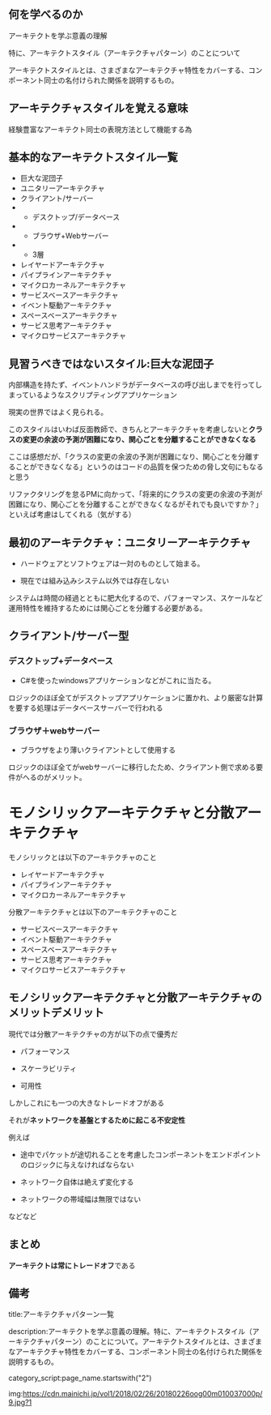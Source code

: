 

## 何を学べるのか

アーキテクトを学ぶ意義の理解

特に、アーキテクトスタイル（アーキテクチャパターン）のことについて

アーキテクトスタイルとは、さまざまなアーキテクチャ特性をカバーする、コンポーネント同士の名付けられた関係を説明するもの。




## アーキテクチャスタイルを覚える意味

経験豊富なアーキテクト同士の表現方法として機能する為


## 基本的なアーキテクトスタイル一覧

- 巨大な泥団子
- ユニタリーアーキテクチャ
- クライアント/サーバー
- - デスクトップ/データベース
- - ブラウザ+Webサーバー
- - 3層
- レイヤードアーキテクチャ
- パイプラインアーキテクチャ
- マイクロカーネルアーキテクチャ
- サービスベースアーキテクチャ
- イベント駆動アーキテクチャ
- スペースベースアーキテクチャ
- サービス思考アーキテクチャ
- マイクロサービスアーキテクチャ



## 見習うべきではないスタイル:巨大な泥団子

内部構造を持たず、イベントハンドラがデータベースの呼び出しまでを行ってしまっているようなスクリプティングアプリケーション

現実の世界ではよく見られる。

このスタイルはいわば反面教師で、きちんとアーキテクチャを考慮しないと**クラスの変更の余波の予測が困難になり、関心ごとを分離することができなくなる**

ここは感想だが、「クラスの変更の余波の予測が困難になり、関心ごとを分離することができなくなる」というのはコードの品質を保つための脅し文句にもなると思う

リファクタリングを怠るPMに向かって、「将来的にクラスの変更の余波の予測が困難になり、関心ごとを分離することができなくなるがそれでも良いですか？」といえば考慮はしてくれる（気がする）


## 最初のアーキテクチャ：ユニタリーアーキテクチャ

- ハードウェアとソフトウェアは一対のものとして始まる。

- 現在では組み込みシステム以外では存在しない

システムは時間の経過とともに肥大化するので、パフォーマンス、スケールなど運用特性を維持するためには関心ごとを分離する必要がある。


## クライアント/サーバー型

### デスクトップ+データベース

- C#を使ったwindowsアプリケーションなどがこれに当たる。

ロジックのほぼ全てがデスクトップアプリケーションに置かれ、より厳密な計算を要する処理はデータベースサーバーで行われる


### ブラウザ＋webサーバー

- ブラウザをより薄いクライアントとして使用する

ロジックのほぼ全てがwebサーバーに移行したため、クライアント側で求める要件がへるのがメリット。


# モノシリックアーキテクチャと分散アーキテクチャ

モノシリックとは以下のアーキテクチャのこと

- レイヤードアーキテクチャ
- パイプラインアーキテクチャ
- マイクロカーネルアーキテクチャ

分散アーキテクチャとは以下のアーキテクチャのこと

- サービスベースアーキテクチャ
- イベント駆動アーキテクチャ
- スペースベースアーキテクチャ
- サービス思考アーキテクチャ
- マイクロサービスアーキテクチャ

## モノシリックアーキテクチャと分散アーキテクチャのメリットデメリット

現代では分散アーキテクチャの方が以下の点で優秀だ

- パフォーマンス

- スケーラビリティ
  
- 可用性

しかしこれにも一つの大きなトレードオフがある

それが**ネットワークを基盤とするために起こる不安定性**

例えば

- 途中でパケットが途切れることを考慮したコンポーネントをエンドポイントのロジックに与えなければならない

- ネットワーク自体は絶えず変化する

- ネットワークの帯域幅は無限ではない

などなど


## まとめ

**アーキテクトは常にトレードオフ**である



## 備考

title:アーキテクチャパターン一覧

description:アーキテクトを学ぶ意義の理解。特に、アーキテクトスタイル（アーキテクチャパターン）のことについて。アーキテクトスタイルとは、さまざまなアーキテクチャ特性をカバーする、コンポーネント同士の名付けられた関係を説明するもの。


category_script:page_name.startswith("2")


img:https://cdn.mainichi.jp/vol1/2018/02/26/20180226oog00m010037000p/9.jpg?1
